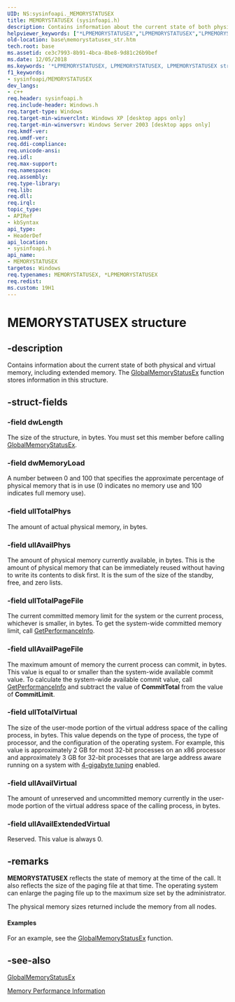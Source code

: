```yaml
---
UID: NS:sysinfoapi._MEMORYSTATUSEX
title: MEMORYSTATUSEX (sysinfoapi.h)
description: Contains information about the current state of both physical and virtual memory, including extended memory.
helpviewer_keywords: ["*LPMEMORYSTATUSEX","LPMEMORYSTATUSEX","LPMEMORYSTATUSEX structure pointer","MEMORYSTATUSEX","MEMORYSTATUSEX structure","_MEMORYSTATUSEX","_win32_memorystatusex_str","base.memorystatusex_str","sysinfoapi/LPMEMORYSTATUSEX","sysinfoapi/MEMORYSTATUSEX"]
old-location: base\memorystatusex_str.htm
tech.root: base
ms.assetid: ce3c7993-8b91-4bca-8be8-9d81c26b9bef
ms.date: 12/05/2018
ms.keywords: '*LPMEMORYSTATUSEX, LPMEMORYSTATUSEX, LPMEMORYSTATUSEX structure pointer, MEMORYSTATUSEX, MEMORYSTATUSEX structure, _MEMORYSTATUSEX, _win32_memorystatusex_str, base.memorystatusex_str, sysinfoapi/LPMEMORYSTATUSEX, sysinfoapi/MEMORYSTATUSEX'
f1_keywords:
- sysinfoapi/MEMORYSTATUSEX
dev_langs:
- c++
req.header: sysinfoapi.h
req.include-header: Windows.h
req.target-type: Windows
req.target-min-winverclnt: Windows XP [desktop apps only]
req.target-min-winversvr: Windows Server 2003 [desktop apps only]
req.kmdf-ver: 
req.umdf-ver: 
req.ddi-compliance: 
req.unicode-ansi: 
req.idl: 
req.max-support: 
req.namespace: 
req.assembly: 
req.type-library: 
req.lib: 
req.dll: 
req.irql: 
topic_type:
- APIRef
- kbSyntax
api_type:
- HeaderDef
api_location:
- sysinfoapi.h
api_name:
- MEMORYSTATUSEX
targetos: Windows
req.typenames: MEMORYSTATUSEX, *LPMEMORYSTATUSEX
req.redist: 
ms.custom: 19H1
---
```


# MEMORYSTATUSEX structure


## -description


Contains information about the current state of both physical and virtual memory, including extended memory. The 
<a href="https://docs.microsoft.com/windows/desktop/api/sysinfoapi/nf-sysinfoapi-globalmemorystatusex">GlobalMemoryStatusEx</a> function stores information in this structure.


## -struct-fields




### -field dwLength

The size of the 
structure, in bytes. You must set this member before calling  
<a href="https://docs.microsoft.com/windows/desktop/api/sysinfoapi/nf-sysinfoapi-globalmemorystatusex">GlobalMemoryStatusEx</a>.


### -field dwMemoryLoad

A number between 0 and 100 that specifies the approximate percentage of physical memory that is in use (0 indicates no memory use and 100 indicates full memory use).


### -field ullTotalPhys

The amount of actual physical memory, in bytes.


### -field ullAvailPhys

The amount of physical memory currently available, in bytes. This is the amount of physical memory that can be immediately reused without having to write its contents to disk first. It is the sum of the size of the standby, free, and zero lists.


### -field ullTotalPageFile

The current committed memory limit for the system or the current process, whichever is smaller, in bytes. To get the system-wide committed memory limit, call <a href="https://docs.microsoft.com/windows/desktop/api/psapi/nf-psapi-getperformanceinfo">GetPerformanceInfo</a>. 


### -field ullAvailPageFile

The maximum amount of memory the current process can commit, in bytes. This value is equal to or smaller than the system-wide available commit value. To calculate the system-wide available commit value, call <a href="https://docs.microsoft.com/windows/desktop/api/psapi/nf-psapi-getperformanceinfo">GetPerformanceInfo</a> and subtract the value of <b>CommitTotal</b> from the value of <b>CommitLimit</b>.


### -field ullTotalVirtual

The size of the user-mode portion of the virtual address space of the calling process, in bytes. This value depends on the type of process, the type of processor, and the configuration of the operating system. For example, this value is approximately 2 GB for most 32-bit processes on an x86 processor and approximately 3 GB for 32-bit processes that are large address aware running on a system with <a href="https://docs.microsoft.com/windows/desktop/Memory/4-gigabyte-tuning">4-gigabyte tuning</a> enabled.


### -field ullAvailVirtual

The amount of unreserved and uncommitted memory currently in the user-mode portion of the virtual address space of the calling process, in bytes.


### -field ullAvailExtendedVirtual

Reserved. This value is always 0.


## -remarks



<b>MEMORYSTATUSEX</b> reflects the state of memory at the time of the call. It also reflects the size of the paging file at that time. The operating system can enlarge the paging file up to the maximum size set by the administrator.

The physical memory sizes returned include the memory from all nodes. 


#### Examples

For an example, see the 
<a href="https://docs.microsoft.com/windows/desktop/api/sysinfoapi/nf-sysinfoapi-globalmemorystatusex">GlobalMemoryStatusEx</a> function.

<div class="code"></div>



## -see-also




<a href="https://docs.microsoft.com/windows/desktop/api/sysinfoapi/nf-sysinfoapi-globalmemorystatusex">GlobalMemoryStatusEx</a>



<a href="https://docs.microsoft.com/previous-versions/windows/desktop/legacy/aa965225(v=vs.85)">Memory Performance Information</a>
 

 

